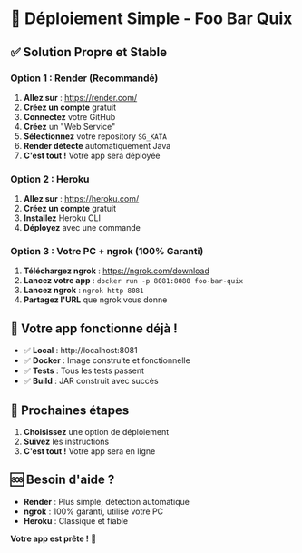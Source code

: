 # 🚀 Déploiement Simple - Foo Bar Quix

## ✅ Solution Propre et Stable

### **Option 1 : Render (Recommandé)**

1. **Allez sur** : https://render.com/
2. **Créez un compte** gratuit
3. **Connectez** votre GitHub
4. **Créez** un "Web Service"
5. **Sélectionnez** votre repository `SG_KATA`
6. **Render détecte** automatiquement Java
7. **C'est tout !** Votre app sera déployée

### **Option 2 : Heroku**

1. **Allez sur** : https://heroku.com/
2. **Créez un compte** gratuit
3. **Installez** Heroku CLI
4. **Déployez** avec une commande

### **Option 3 : Votre PC + ngrok (100% Garanti)**

1. **Téléchargez ngrok** : https://ngrok.com/download
2. **Lancez votre app** : `docker run -p 8081:8080 foo-bar-quix`
3. **Lancez ngrok** : `ngrok http 8081`
4. **Partagez l'URL** que ngrok vous donne

## 🎯 **Votre app fonctionne déjà !**

- ✅ **Local** : http://localhost:8081
- ✅ **Docker** : Image construite et fonctionnelle
- ✅ **Tests** : Tous les tests passent
- ✅ **Build** : JAR construit avec succès

## 🚀 **Prochaines étapes**

1. **Choisissez** une option de déploiement
2. **Suivez** les instructions
3. **C'est tout !** Votre app sera en ligne

## 🆘 **Besoin d'aide ?**

- **Render** : Plus simple, détection automatique
- **ngrok** : 100% garanti, utilise votre PC
- **Heroku** : Classique et fiable

**Votre app est prête !** 🎉
